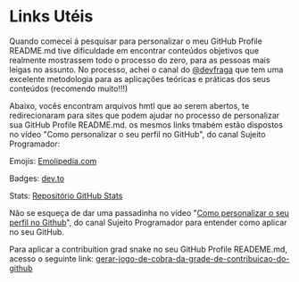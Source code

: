 # Links Utéis

Quando comecei á pesquisar para personalizar o meu GitHub Profile README.md tive dificuldade em encontrar conteúdos objetivos que realmente mostrassem todo o processo do zero, para as pessoas mais leigas no assunto.
No processo, achei o canal do [@devfraga](https://github.com/devfraga/) que tem uma excelente metodologia para as aplicações teóricas e práticas dos seus conteúdos (recomendo muito!!!)

Abaixo, vocês encontram arquivos hmtl que ao serem abertos, te redirecionaram para sites que podem ajudar no processo de personalizar sua GitHub Profile README.md. os mesmos links tmabém estão dispostos no vídeo "Como personalizar o seu perfil no GitHub", do canal Sujeito Programador:

Emojis: [Emolipedia.com](emojis/Emojipedia.html)

Badges: [dev.to]([https://dev.to/envoy_/awesome-clones-32l8](https://dev.to/envoy_/150-badges-for-github-pnk))

Stats: [Repositório GitHub Stats](https://github.com/anuraghazra/github-readme-stats/tree/master)

Não se esqueça de dar uma passadinha no vídeo "[Como personalizar o seu perfil no Github](https://www.youtube.com/watch?v=cRoBt6AZgjc&t=922s)", do canal Sujeito Programador para entender como aplicar no seu GitHub.

Para aplicar a contribuition grad snake no seu GitHub Profile READEME.md, acesso o seguinte link: [gerar-jogo-de-cobra-da-grade-de-contribuicao-do-github](https://github.com/marketplace/actions/gerar-jogo-de-cobra-da-grade-de-contribuicao-do-github)
